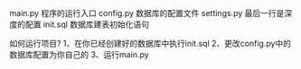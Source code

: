 main.py 程序的运行入口
config.py 数据库的配置文件
settings.py 最后一行是深度的配置
init.sql 数据库建表初始化语句

如何运行项目?
1、在你已经创建好的数据库中执行init.sql
2、更改config.py中的数据库配置为你自己的
3、运行main.py